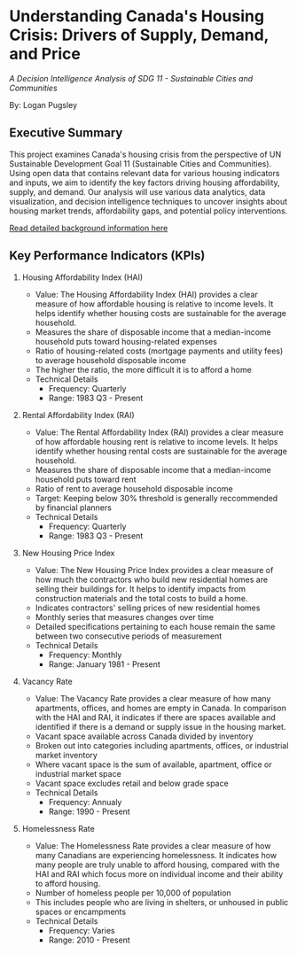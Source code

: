 # Understanding Canada's Housing Crisis: Drivers of Supply, Demand, and Price

*A Decision Intelligence Analysis of SDG 11 - Sustainable Cities and Communities*

By: Logan Pugsley

## Executive Summary

This project examines Canada's housing crisis from the perspective of UN Sustainable Development Goal 11 (Sustainable Cities and Communities). Using open data that contains relevant data for various housing indicators and inputs, we aim to identify the key factors driving housing affordability, supply, and demand. Our analysis will use various data analytics, data visualization, and decision intelligence techniques to uncover insights about housing market trends, affordability gaps, and potential policy interventions.

[Read detailed background information here](Background.md)

## Key Performance Indicators (KPIs)

1. Housing Affordability Index (HAI)
   - Value: The Housing Affordability Index (HAI) provides a clear measure of how affordable housing is relative to income levels. It helps identify whether housing costs are sustainable for the average household.
   - Measures the share of disposable income that a median-income household puts toward housing-related expenses
   - Ratio of housing-related costs (mortgage payments and utility fees) to average household disposable income
   - The higher the ratio, the more difficult it is to afford a home
   - Technical Details
      - Frequency: Quarterly
      - Range: 1983 Q3 - Present

2. Rental Affordability Index (RAI)
   - Value: The Rental Affordability Index (RAI) provides a clear measure of how affordable housing rent is relative to income levels. It helps identify whether housing rental costs are sustainable for the average household.
   - Measures the share of disposable income that a median-income household puts toward rent
   - Ratio of rent to average household disposable income
   - Target: Keeping below 30% threshold is generally reccommended by financial planners
   - Technical Details
      - Frequency: Quarterly
      - Range: 1983 Q3 - Present


3. New Housing Price Index
   - Value: The New Housing Price Index provides a clear measure of how much the contractors who build new residential homes are selling their buildings for. It helps to identify impacts from construction materials and the total costs to build a home.
   - Indicates contractors' selling prices of new residential homes
   - Monthly series that measures changes over time
   - Detailed specifications pertaining to each house remain the same between two consecutive periods of measurement
   - Technical Details
      - Frequency: Monthly
      - Range: January 1981 - Present

4. Vacancy Rate
   - Value: The Vacancy Rate provides a clear measure of how many apartments, offices, and homes are empty in Canada. In comparison with the HAI and RAI, it indicates if there are spaces available and identified if there is a demand or supply issue in the housing market.
   - Vacant space available across Canada divided by inventory
   - Broken out into categories including apartments, offices, or industrial market inventory
   - Where vacant space is the sum of available, apartment, office or industrial market space
   - Vacant space excludes retail and below grade space
   - Technical Details
      - Frequency: Annualy
      - Range: 1990 - Present

5. Homelessness Rate
   - Value: The Homelessness Rate provides a clear measure of how many Canadians are experiencing homelessness. It indicates how many people are truly unable to afford housing, compared with the HAI and RAI which focus more on individual income and their ability to afford housing.
   - Number of homeless people per 10,000 of population
   - This includes people who are living in shelters, or unhoused in public spaces or encampments
   - Technical Details
      - Frequency: Varies
      - Range: 2010 - Present
